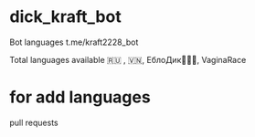 # dick_kraft_bot
Bot languages t.me/kraft2228_bot

Total languages available 🇷🇺 , 🇻🇳, ЕблоДик🗿🗿🗿, VaginaRace

# for add languages 
pull requests 
